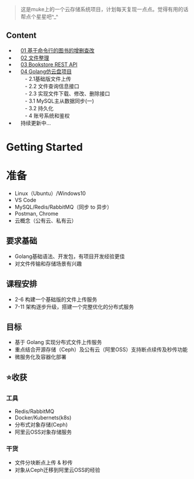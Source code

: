 > 这是muke上的一个云存储系统项目，计划每天复现一点点。觉得有用的话帮点个星星吧^_^

## Content
- &nbsp;&nbsp;&nbsp;&nbsp;[01 基于命令行的图书的增删查改](https://www.cnblogs.com/cenjw/p/gobeginner-proj-bookstore-cli.html")
-  &nbsp;&nbsp;&nbsp;&nbsp;[02 文件整理](https://www.cnblogs.com/cenjw/p/gobeginner-proj-organize-folder.html)
- &nbsp;&nbsp;&nbsp;&nbsp;[03 Bookstore REST API](https://www.cnblogs.com/cenjw/p/bookstore-rest-api.html)
- &nbsp;&nbsp;&nbsp;&nbsp;[04 Golang仿云盘项目](https://www.cnblogs.com/cenjw/p/go-filestore-disk-system.html)  
&nbsp;&nbsp;&nbsp;&nbsp;&nbsp;&nbsp;	- 2.1基础版文件上传  
&nbsp;&nbsp;&nbsp;&nbsp;&nbsp;&nbsp;	- 2.2 文件查询信息接口  
&nbsp;&nbsp;&nbsp;&nbsp;&nbsp;&nbsp;	- 2.3 实现文件下载、修改、删除接口  
&nbsp;&nbsp;&nbsp;&nbsp;&nbsp;&nbsp;    - 3.1 MySQL主从数据同步(一)  
&nbsp;&nbsp;&nbsp;&nbsp;&nbsp;&nbsp;    - 3.2 持久化  
&nbsp;&nbsp;&nbsp;&nbsp;&nbsp;&nbsp;     - 4 账号系统和鉴权
- &nbsp;&nbsp;&nbsp;&nbsp;持续更新中...  

# Getting Started

# 准备

- Linux（Ubuntu）/Windows10
- VS Code
- MySQL/Redis/RabbitMQ（同步 to 异步）
- Postman, Chrome
- 云概念（公有云、私有云）

## 要求基础

- Golang基础语法、开发包，有项目开发经验更佳
- 对文件传输和存储场景有兴趣

## 课程安排

- 2-6 构建一个基础版的文件上传服务
- 7-11 架构逐步升级，搭建一个完整优化的分布式服务

## 目标

- 基于 Golang 实现分布式文件上传服务
- 重点结合开源存储（Ceph）及公有云（阿里OSS）支持断点续传及秒传功能
- 微服务化及容器化部署

## ⭐收获

### 工具

- Redis/RabbitMQ
- Docker/Kubernets(k8s)
- 分布式对象存储(Ceph)
- 阿里云OSS对象存储服务

### 干货

- 文件分块断点上传 & 秒传
- 对象从Ceph迁移到阿里云OSS的经验
